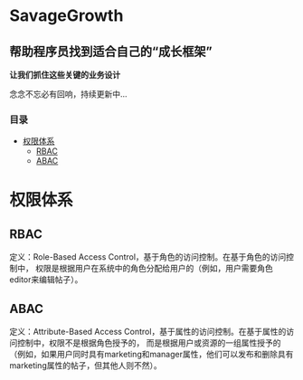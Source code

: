 # SavageGrowth
## 帮助程序员找到适合自己的“成长框架”
**让我们抓住这些关键的业务设计**

念念不忘必有回响，持续更新中...

### 目录
- [权限体系](#权限体系)
    - [RBAC](#RBAC)
    - [ABAC](#ABAC)

   
# 权限体系
## RBAC
定义：Role-Based Access Control，基于角色的访问控制。在基于角色的访问控制中，
权限是根据用户在系统中的角色分配给用户的（例如，用户需要角色editor来编辑帖子）。
## ABAC
定义：Attribute-Based Access Control，基于属性的访问控制。在基于属性的访问控制中，权限不是根据角色授予的，
而是根据用户或资源的一组属性授予的（例如，如果用户同时具有marketing和manager属性，他们可以发布和删除具有marketing属性的帖子，但其他人则不然）。


